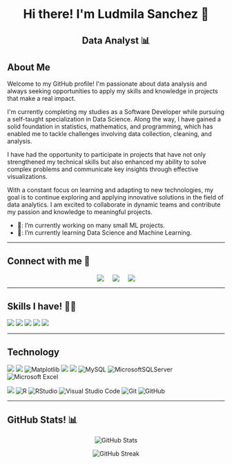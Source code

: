 <h1 align="center">Hi there! I'm Ludmila Sanchez 👋</h1>
<h2 align="center">Data Analyst 📊</h2>

<h2>About Me</h2>
Welcome to my GitHub profile! I'm passionate about data analysis and always seeking opportunities to apply my skills and knowledge in projects that make a real impact.

I'm currently completing my studies as a Software Developer while pursuing a self-taught specialization in Data Science. Along the way, I have gained a solid foundation in statistics, mathematics, and programming, which has enabled me to tackle challenges involving data collection, cleaning, and analysis.

I have had the opportunity to participate in projects that have not only strengthened my technical skills but also enhanced my ability to solve complex problems and communicate key insights through effective visualizations.

With a constant focus on learning and adapting to new technologies, my goal is to continue exploring and applying innovative solutions in the field of data analytics. I am excited to collaborate in dynamic teams and contribute my passion and knowledge to meaningful projects.

- 🔭: I’m currently working on many small ML projects.
- 🌱: I’m currently learning Data Science and Machine Learning.

<hr>
<h2>Connect with me 🤝 </h2>
<p align="center">
<a href="https://www.linkedin.com/in/ludmila-andrea-sanchez" target="blank"><img align="center" src="https://img.shields.io/badge/Ludmila Sanchez-0077B5?style=for-the-badge&logo=linkedin&logoColor=white" /></a> &nbsp;&nbsp;&nbsp;  <a href="ludsanchez696@gmail.com" target="blank"><img align="center" src="https://img.shields.io/badge/ludsanchez696@gmail.com-D14836?style=for-the-badge&logo=gmail&logoColor=white" /></a>    &nbsp;&nbsp;&nbsp;       <a href="https://www.github.com/Ludmi0611" target="blank"><img align="center" src="https://img.shields.io/badge/Ludmi0611-100000?style=for-the-badge&logo=github&logoColor=white" /></a>
</p>

<hr>
<h2>Skills I have! 🤸‍♂</h2>


![](https://img.shields.io/badge/DS-Data%20Analysis-blue?style=for-the-badge) ![](https://img.shields.io/badge/Dashboards-red?style=for-the-badge) ![](https://img.shields.io/badge/DS-Data%20Cleaning-blue?style=for-the-badge) ![](https://img.shields.io/badge/DS-Data%20Visualization-blue?style=for-the-badge) ![](https://img.shields.io/badge/Web%20Scraping-red?style=for-the-badge)

<hr>
<h2>Technology</h2>

![](https://img.shields.io/badge/Python-FFD43B?style=for-the-badge&logo=python&logoColor=darkgreen) ![](https://img.shields.io/badge/Jupyter-F37626.svg?&style=for-the-badge&logo=Jupyter&logoColor=white) ![Matplotlib](https://img.shields.io/badge/Matplotlib-%23ffffff.svg?style=for-the-badge&logo=Matplotlib&logoColor=black) ![](https://img.shields.io/badge/Pandas-2C2D72?style=for-the-badge&logo=pandas&logoColor=white) ![](https://img.shields.io/badge/Numpy-777BB4?style=for-the-badge&logo=numpy&logoColor=white) ![MySQL](https://img.shields.io/badge/mysql-4479A1.svg?style=for-the-badge&logo=mysql&logoColor=white) ![MicrosoftSQLServer](https://img.shields.io/badge/Microsoft%20SQL%20Server-CC2927?style=for-the-badge&logo=microsoft%20sql%20server&logoColor=white) ![Microsoft Excel](https://img.shields.io/badge/Microsoft_Excel-217346?style=for-the-badge&logo=microsoft-excel&logoColor=white)

 ![](https://img.shields.io/badge/conda-342B029.svg?&style=for-the-badge&logo=anaconda&logoColor=white) ![R](https://img.shields.io/badge/r-%23276DC3.svg?style=for-the-badge&logo=r&logoColor=white) ![RStudio](https://img.shields.io/badge/RStudio-4285F4?style=for-the-badge&logo=rstudio&logoColor=white) ![Visual Studio Code](https://img.shields.io/badge/Visual%20Studio%20Code-0078d7.svg?style=for-the-badge&logo=visual-studio-code&logoColor=white) ![Git](https://img.shields.io/badge/git-%23F05033.svg?style=for-the-badge&logo=git&logoColor=white) ![GitHub](https://img.shields.io/badge/github-%23121011.svg?style=for-the-badge&logo=github&logoColor=white)

<hr>
<h2>GitHub Stats! 📊</h2>
<p align="center">
  <img src="https://github-readme-stats.vercel.app/api?username=Ludmi0611&show_icons=true&title_color=7A7ADB&icon_color=2234AE&text_color=D3D3D3&bg_color=0,000000,130F40&locale=en" alt="GitHub Stats" />
</p>

<p align="center">
       <img src="https://github-readme-streak-stats.herokuapp.com/?user=Ludmi0611&background=000000&stroke=130F40&ring=2234AE&fire=D3D3D3&currStreakNum=D3D3D3&sideNums=D3D3D3&currStreakLabel=D3D3D3&sideLabels=D3D3D3&dates=D3D3D3" alt="GitHub Streak" />
